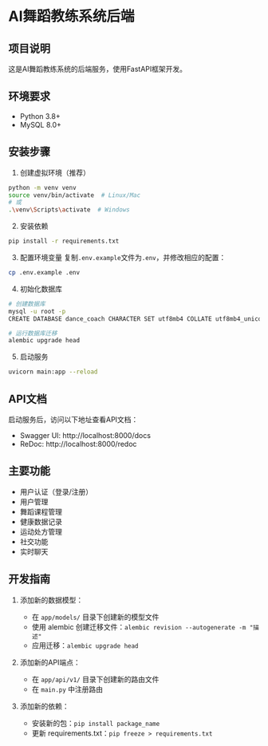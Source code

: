 # AI舞蹈教练系统后端

## 项目说明
这是AI舞蹈教练系统的后端服务，使用FastAPI框架开发。

## 环境要求
- Python 3.8+
- MySQL 8.0+

## 安装步骤

1. 创建虚拟环境（推荐）
```bash
python -m venv venv
source venv/bin/activate  # Linux/Mac
# 或
.\venv\Scripts\activate  # Windows
```

2. 安装依赖
```bash
pip install -r requirements.txt
```

3. 配置环境变量
复制`.env.example`文件为`.env`，并修改相应的配置：
```bash
cp .env.example .env
```

4. 初始化数据库
```bash
# 创建数据库
mysql -u root -p
CREATE DATABASE dance_coach CHARACTER SET utf8mb4 COLLATE utf8mb4_unicode_ci;

# 运行数据库迁移
alembic upgrade head
```

5. 启动服务
```bash
uvicorn main:app --reload
```

## API文档
启动服务后，访问以下地址查看API文档：
- Swagger UI: http://localhost:8000/docs
- ReDoc: http://localhost:8000/redoc

## 主要功能
- 用户认证（登录/注册）
- 用户管理
- 舞蹈课程管理
- 健康数据记录
- 运动处方管理
- 社交功能
- 实时聊天

## 开发指南
1. 添加新的数据模型：
   - 在 `app/models/` 目录下创建新的模型文件
   - 使用 alembic 创建迁移文件：`alembic revision --autogenerate -m "描述"`
   - 应用迁移：`alembic upgrade head`

2. 添加新的API端点：
   - 在 `app/api/v1/` 目录下创建新的路由文件
   - 在 `main.py` 中注册路由

3. 添加新的依赖：
   - 安装新的包：`pip install package_name`
   - 更新 requirements.txt：`pip freeze > requirements.txt` 